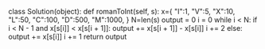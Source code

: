 class Solution(object):
    def romanToInt(self, s):
       x={
        "I":1,
        "V":5,
        "X":10,
        "L":50,
        "C":100,
        "D":500,
        "M":1000,
       }
       N=len(s)
       output = 0
       i = 0
       while i < N:
            if i < N - 1 and x[s[i]] < x[s[i + 1]]:
                output += x[s[i + 1]] - x[s[i]]
                i += 2
            else:
                output += x[s[i]]
                i += 1
       return output
 
